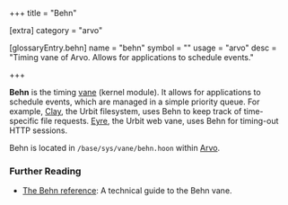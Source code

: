 +++
title = "Behn"

[extra]
category = "arvo"

[glossaryEntry.behn]
name = "behn"
symbol = ""
usage = "arvo"
desc = "Timing vane of Arvo. Allows for applications to schedule events."

+++

**Behn** is the timing [vane](/glossary/vane) (kernel module). It allows for applications to schedule events, which are managed in a simple priority queue. For example, [Clay](/glossary/clay), the Urbit filesystem, uses Behn to keep track of time-specific file requests. [Eyre](/glossary/eyre), the Urbit web vane, uses Behn for timing-out HTTP sessions.

Behn is located in `/base/sys/vane/behn.hoon` within [Arvo](/glossary/arvo).

### Further Reading

- [The Behn reference](/system/kernel/behn): A technical guide to the Behn vane.

